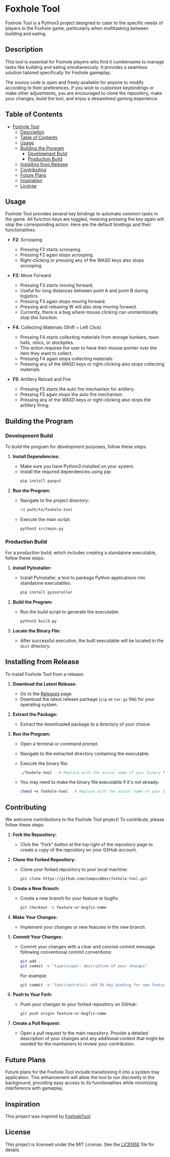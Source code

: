 # Foxhole Tool

Foxhole Tool is a Python3 project designed to cater to the specific needs of players in the Foxhole game, particularly when multitasking between building and eating.

## Description

This tool is essential for Foxhole players who find it cumbersome to manage tasks like building and eating simultaneously. It provides a seamless solution tailored specifically for Foxhole gameplay.

The source code is open and freely available for anyone to modify according to their preferences. If you wish to customize keybindings or make other adjustments, you are encouraged to clone the repository, make your changes, build the tool, and enjoy a streamlined gaming experience.

## Table of Contents

- [Foxhole Tool](#foxhole-tool)
  - [Description](#description)
  - [Table of Contents](#table-of-contents)
  - [Usage](#usage)
  - [Building the Program](#building-the-program)
    - [Development Build](#development-build)
    - [Production Build](#production-build)
  - [Installing from Release](#installing-from-release)
  - [Contributing](#contributing)
  - [Future Plans](#future-plans)
  - [Inspiration](#inspiration)
  - [License](#license)

## Usage

Foxhole Tool provides several key bindings to automate common tasks in the game. All function keys are toggled, meaning pressing the key again will stop the corresponding action. Here are the default bindings and their functionalities:

- **F2**: Scrooping
  - Pressing F2 starts scrooping.
  - Pressing F2 again stops scrooping.
  - Right-clicking or pressing any of the WASD keys also stops scrooping.

- **F3**: Move Forward
  - Pressing F3 starts moving forward.
  - Useful for long distances between point A and point B during logistics
  - Pressing F3 again stops moving forward.
  - Pressing and releasing W will also stop moving forward.
  - Currently, there is a bug where mouse clicking can unintentionally stop this function.

- **F4**: Collecting Materials (Shift + Left Click)
  - Pressing F4 starts collecting materials from storage bunkers, town halls, relics, or stockpiles.
  - This action requires the user to have their mouse pointer over the item they want to collect.
  - Pressing F4 again stops collecting materials.
  - Pressing any of the WASD keys or right-clicking also stops collecting materials.

- **F5**: Artillery Reload and Fire
  - Pressing F5 starts the auto fire mechanism for artillery.
  - Pressing F5 again stops the auto fire mechanism.
  - Pressing any of the WASD keys or right-clicking also stops the artillery firing.

## Building the Program

### Development Build

To build the program for development purposes, follow these steps:

1. **Install Dependencies:**
   - Make sure you have Python3 installed on your system.
   - Install the required dependencies using pip:
     ```bash
     pip install pynput
     ```

2. **Run the Program:**
   - Navigate to the project directory:
     ```bash
     cd path/to/foxhole-tool
     ```
   - Execute the main script:
     ```bash
     python3 src/main.py
     ```

### Production Build

For a production build, which includes creating a standalone executable, follow these steps:

1. **Install PyInstaller:**
   - Install PyInstaller, a tool to package Python applications into standalone executables:
     ```bash
     pip install pyinstaller
     ```

2. **Build the Program:**
   - Run the build script to generate the executable:
     ```bash
     python3 build.py
     ```
   
3. **Locate the Binary File:**
   - After successful execution, the built executable will be located in the `dist` directory.

## Installing from Release

To install Foxhole Tool from a release:

1. **Download the Latest Release:**
   - Go to the [Releases](https://github.com/CamposmDev/foxhole-tool/releases) page.
   - Download the latest release package (`zip` or `tar.gz` file) for your operating system.

2. **Extract the Package:**
   - Extract the downloaded package to a directory of your choice.

3. **Run the Program:**
   - Open a terminal or command prompt.
   - Navigate to the extracted directory containing the executable.
   - Execute the binary file:
     ```bash
     ./foxhole-tool   # Replace with the actual name of your binary file
     ```

   - You may need to make the binary file executable if it's not already:
     ```bash
     chmod +x foxhole-tool   # Replace with the actual name of your binary file
     ```

## Contributing

We welcome contributions to the Foxhole Tool project! To contribute, please follow these steps:

1. **Fork the Repository:**
   - Click the "Fork" button at the top right of the repository page to create a copy of the repository on your GitHub account.

2. **Clone the Forked Repository:**
   - Clone your forked repository to your local machine:
     ```bash
     git clone https://github.com/CamposmDev/foxhole-tool.git
     ```

3. **Create a New Branch:**
   - Create a new branch for your feature or bugfix:
     ```bash
     git checkout -b feature-or-bugfix-name
     ```

4. **Make Your Changes:**
   - Implement your changes or new features in the new branch.

5. **Commit Your Changes:**
   - Commit your changes with a clear and concise commit message following conventional commit conventions:
     ```bash
     git add .
     git commit -m "type(scope): description of your changes"
     ```

     For example:
     ```bash
     git commit -m "feat(controls): add F6 key binding for new feature"
     ```

6. **Push to Your Fork:**
   - Push your changes to your forked repository on GitHub:
     ```bash
     git push origin feature-or-bugfix-name
     ```

7. **Create a Pull Request:**
   - Open a pull request to the main repository. Provide a detailed description of your changes and any additional context that might be needed for the maintainers to review your contribution.

## Future Plans

Future plans for the Foxhole Tool include transitioning it into a system tray application. This enhancement will allow the tool to run discreetly in the background, providing easy access to its functionalities while minimizing interference with gameplay.

## Inspiration

This project was inspired by [FoxholeTool](https://github.com/mmaenz/FoxholeTool).

## License

This project is licensed under the MIT License. See the [LICENSE](LICENSE) file for details.
